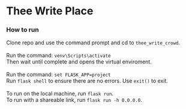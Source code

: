 # Thee Write Place

### How to run

Clone repo and use the command prompt and cd to `thee_write_crowd`.<br><br>
Run the command: `venv\Scripts\activate`<br>
Then wait until complete and opens the virtual enviroment.<br><br>
Run the command: `set FLASK_APP=project`<br>
Run `flask shell` to ensure there are no errors. Use `exit()` to exit. <br><br>
To run on the local machine, run `flask run`.<br>
To run with a shareable link, run `flask run -h 0.0.0.0`.